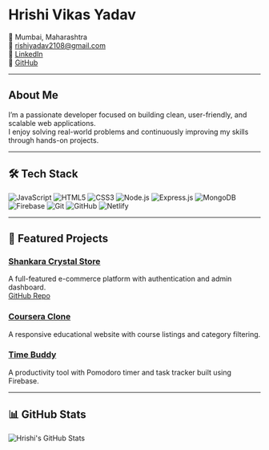 # Hrishi Vikas Yadav

📍 Mumbai, Maharashtra  
📧 rishiyadav2108@gmail.com  
🔗 [LinkedIn](https://www.linkedin.com/in/hrishi-yadav-912096340)  
🔗 [GitHub](https://github.com/hrishi2108)

---

## About Me

I’m a passionate developer focused on building clean, user-friendly, and scalable web applications.  
I enjoy solving real-world problems and continuously improving my skills through hands-on projects.

---

## 🛠️ Tech Stack

![JavaScript](https://img.shields.io/badge/JavaScript-F7DF1E?style=for-the-badge&logo=javascript&logoColor=black)
![HTML5](https://img.shields.io/badge/HTML5-E34F26?style=for-the-badge&logo=html5&logoColor=white)
![CSS3](https://img.shields.io/badge/CSS3-1572B6?style=for-the-badge&logo=css3&logoColor=white)
![Node.js](https://img.shields.io/badge/Node.js-339933?style=for-the-badge&logo=nodedotjs&logoColor=white)
![Express.js](https://img.shields.io/badge/Express.js-000000?style=for-the-badge&logo=express&logoColor=white)
![MongoDB](https://img.shields.io/badge/MongoDB-4EA94B?style=for-the-badge&logo=mongodb&logoColor=white)
![Firebase](https://img.shields.io/badge/Firebase-FFCA28?style=for-the-badge&logo=firebase&logoColor=black)
![Git](https://img.shields.io/badge/Git-F05032?style=for-the-badge&logo=git&logoColor=white)
![GitHub](https://img.shields.io/badge/GitHub-181717?style=for-the-badge&logo=github&logoColor=white)
![Netlify](https://img.shields.io/badge/Netlify-00C7B7?style=for-the-badge&logo=netlify&logoColor=white)

---

## 🚀 Featured Projects

### [Shankara Crystal Store](https://shiny-lollipop-26ff8a.netlify.app/)  
A full-featured e-commerce platform with authentication and admin dashboard.  
[GitHub Repo](https://github.com/hrishi2108/Crystal_store.git)

### [Coursera Clone](https://roaring-paprenjak-7e24e2.netlify.app)  
A responsive educational website with course listings and category filtering.

### [Time Buddy](https://fanciful-elf-ed4c09.netlify.app)  
A productivity tool with Pomodoro timer and task tracker built using Firebase.

---

## 📊 GitHub Stats

![Hrishi's GitHub Stats](https://github-readme-stats.vercel.app/api?username=hrishi2108&show_icons=true&theme=default&hide_border=true&count_private=true)
